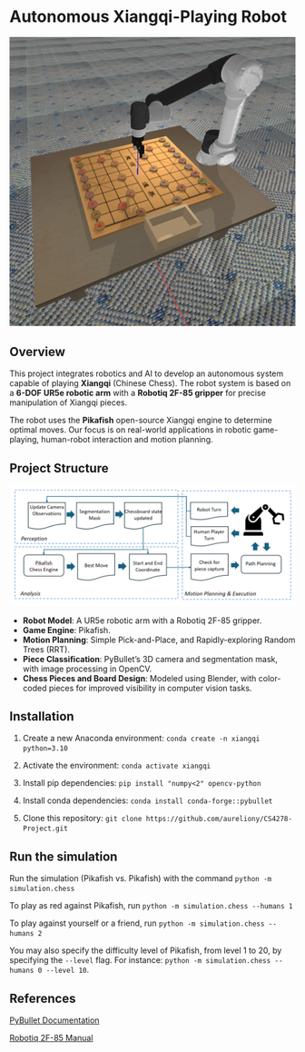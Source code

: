 # Autonomous Xiangqi-Playing Robot

![PyBullet Simulation](imgs/simulation.png)

## Overview

This project integrates robotics and AI to develop an autonomous system capable of playing **Xiangqi** (Chinese Chess). The robot system is based on a **6-DOF UR5e robotic arm** with a **Robotiq 2F-85 gripper** for precise manipulation of Xiangqi pieces.

The robot uses the **Pikafish** open-source Xiangqi engine to determine optimal moves. Our focus is on real-world applications in robotic game-playing, human-robot interaction and motion planning.

## Project Structure

![Project Structure](imgs/project_structure.png)

- **Robot Model**: A UR5e robotic arm with a Robotiq 2F-85 gripper.
- **Game Engine**: Pikafish.
- **Motion Planning**: Simple Pick-and-Place, and Rapidly-exploring Random Trees (RRT).
- **Piece Classification**: PyBullet’s 3D camera and segmentation mask, with image processing in OpenCV.
- **Chess Pieces and Board Design**: Modeled using Blender, with color-coded pieces for improved visibility in computer vision tasks.

## Installation

1. Create a new Anaconda environment: `conda create -n xiangqi python=3.10`

1. Activate the environment: `conda activate xiangqi`

1. Install pip dependencies: `pip install "numpy<2" opencv-python`

1. Install conda dependencies: `conda install conda-forge::pybullet`

1. Clone this repository: `git clone https://github.com/aureliony/CS4278-Project.git`

## Run the simulation

Run the simulation (Pikafish vs. Pikafish) with the command `python -m simulation.chess`

To play as red against Pikafish, run `python -m simulation.chess --humans 1`

To play against yourself or a friend, run `python -m simulation.chess --humans 2`

You may also specify the difficulty level of Pikafish, from level 1 to 20, by specifying the `--level` flag. For instance: `python -m simulation.chess --humans 0 --level 10`.

## References

[PyBullet Documentation](https://pybullet.org/wordpress/index.php/forum-2/)

[Robotiq 2F-85 Manual](https://assets.robotiq.com/website-assets/support_documents/document/2F-85_2F-140_Instruction_Manual_e-Series_PDF_20190206.pdf)

